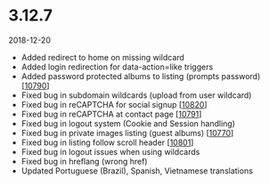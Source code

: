 # 3.12.7

2018-12-20

- Added redirect to home on missing wildcard
- Added login redirection for data-action=like triggers
- Added password protected albums to listing (prompts password) [[10790](https://chevereto.com/community/threads/10790/)]
- Fixed bug in subdomain wildcards (upload from user wildcard)
- Fixed bug in reCAPTCHA for social signup [[10820](https://chevereto.com/community/threads/10820/)]
- Fixed bug in reCAPTCHA at contact page [[10791](https://chevereto.com/community/threads/10791/)]
- Fixed bug in logout system (Cookie and Session handling)
- Fixed bug in private images listing (guest albums) [[10770](https://chevereto.com/community/threads/10770/)]
- Fixed bug in listing follow scroll header [[10801](https://chevereto.com/community/threads/10801/)]
- Fixed bug in logout issues when using wildcards
- Fixed bug in hreflang (wrong href)
- Updated Portuguese (Brazil), Spanish, Vietnamese translations
